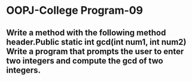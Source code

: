 # OOPJ-College Program-09

## Write a method with the following method header.Public static int gcd(int num1, int num2) Write a program that prompts the user to enter two integers and compute the gcd of two integers.

```JAVA

```

```

```
